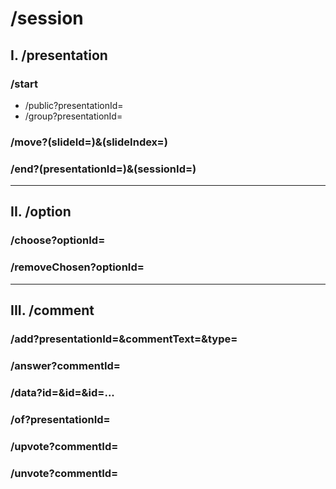 # /session
## I. /presentation
### /start
- /public?presentationId=
- /group?presentationId=
  
### /move?(slideId=)&(slideIndex=)
### /end?(presentationId=)&(sessionId=)
___
## II. /option
### /choose?optionId=
### /removeChosen?optionId=
___
## III. /comment
### /add?presentationId=&commentText=&type=
### /answer?commentId=
### /data?id=&id=&id=...
### /of?presentationId=
### /upvote?commentId=
### /unvote?commentId=